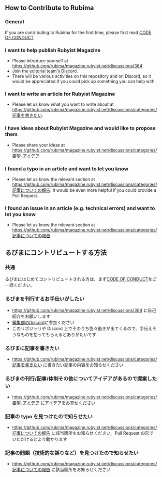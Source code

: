 ## How to Contribute to Rubima

### General

If you are contributing to Rubima for the first time, please first read [CODE OF CONDUCT](https://github.com/rubima/magazine.rubyist.net/blob/master/CODE_OF_CONDUCT.md).

### I want to help publish Rubyist Magazine

- Please introduce yourself at https://github.com/rubima/magazine.rubyist.net/discussions/364.
- Join [the editorial team's Discord](https://github.com/rubima/magazine.rubyist.net/issues/352#issuecomment-1443682899).
- There will be various activities on this repository and on Discord, so it would be appreciated if you could pick up something you can help with.

### I want to write an article for Rubyist Magazine

- Please let us know what you want to write about at https://github.com/rubima/magazine.rubyist.net/discussions/categories/記事を書きたい.

### I have ideas about Rubyist Magazine and would like to propose them

- Please share your ideas at https://github.com/rubima/magazine.rubyist.net/discussions/categories/要望-アイデア.

### I found a typo in an article and want to let you know

- Please let us know the relevant section at https://github.com/rubima/magazine.rubyist.net/discussions/categories/記事についての報告. It would be even more helpful if you could provide a Pull Request.

### I found an issue in an article (e.g. technical errors) and want to let you know

- Please let us know the relevant section at https://github.com/rubima/magazine.rubyist.net/discussions/categories/記事についての報告.

## るびまにコントリビュートする方法

### 共通

るびまにはじめてコントリビュートされる方は、まず[CODE OF CONDUCT](https://github.com/rubima/magazine.rubyist.net/blob/master/CODE_OF_CONDUCT.md)をご一読ください。

### るびまを刊行するお手伝いがしたい

- https://github.com/rubima/magazine.rubyist.net/discussions/364 に自己紹介をお願いします
- [編集部のDiscord](https://github.com/rubima/magazine.rubyist.net/issues/352#issuecomment-1443682899)に参加ください
- このリポジトリや Discord 上でそのうち色々動きが出てくるので、手伝えそうなものを拾ってもらえるとありがたいです

### るびまに記事を書きたい

- https://github.com/rubima/magazine.rubyist.net/discussions/categories/記事を書きたい に書きたい記事の内容をお知らせください

### るびまの刊行/記事/体制その他についてアイデアがあるので提案したい

- https://github.com/rubima/magazine.rubyist.net/discussions/categories/要望-アイデア にアイデアをお寄せください

### 記事の typo を見つけたので知らせたい

- https://github.com/rubima/magazine.rubyist.net/discussions/categories/記事についての報告 に該当箇所をお知らせください。Pull Request の形でいただけるとより助かります

### 記事の問題（技術的な誤りなど）を見つけたので知らせたい

- https://github.com/rubima/magazine.rubyist.net/discussions/categories/記事についての報告 に該当箇所をお知らせください

